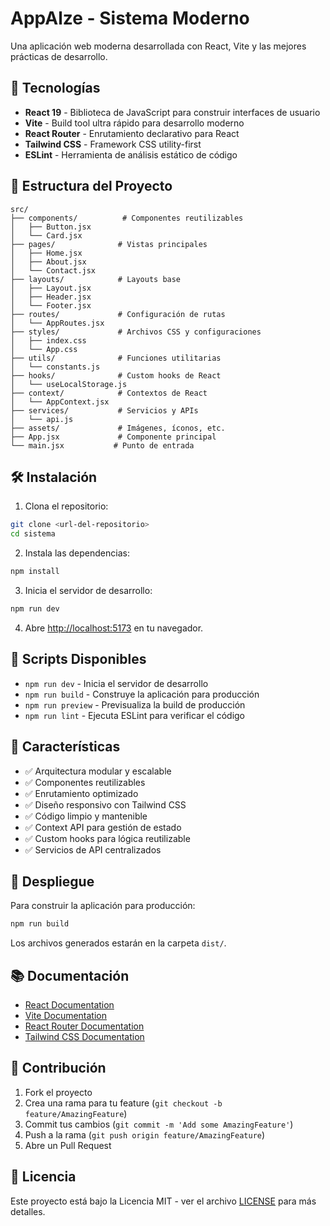 # AppAlze - Sistema Moderno

Una aplicación web moderna desarrollada con React, Vite y las mejores prácticas de desarrollo.

## 🚀 Tecnologías

- **React 19** - Biblioteca de JavaScript para construir interfaces de usuario
- **Vite** - Build tool ultra rápido para desarrollo moderno
- **React Router** - Enrutamiento declarativo para React
- **Tailwind CSS** - Framework CSS utility-first
- **ESLint** - Herramienta de análisis estático de código

## 📁 Estructura del Proyecto

```
src/
├── components/          # Componentes reutilizables
│   ├── Button.jsx
│   └── Card.jsx
├── pages/              # Vistas principales
│   ├── Home.jsx
│   ├── About.jsx
│   └── Contact.jsx
├── layouts/            # Layouts base
│   ├── Layout.jsx
│   ├── Header.jsx
│   └── Footer.jsx
├── routes/             # Configuración de rutas
│   └── AppRoutes.jsx
├── styles/             # Archivos CSS y configuraciones
│   ├── index.css
│   └── App.css
├── utils/              # Funciones utilitarias
│   └── constants.js
├── hooks/              # Custom hooks de React
│   └── useLocalStorage.js
├── context/            # Contextos de React
│   └── AppContext.jsx
├── services/           # Servicios y APIs
│   └── api.js
├── assets/             # Imágenes, íconos, etc.
├── App.jsx             # Componente principal
└── main.jsx           # Punto de entrada
```

## 🛠️ Instalación

1. Clona el repositorio:
```bash
git clone <url-del-repositorio>
cd sistema
```

2. Instala las dependencias:
```bash
npm install
```

3. Inicia el servidor de desarrollo:
```bash
npm run dev
```

4. Abre [http://localhost:5173](http://localhost:5173) en tu navegador.

## 📝 Scripts Disponibles

- `npm run dev` - Inicia el servidor de desarrollo
- `npm run build` - Construye la aplicación para producción
- `npm run preview` - Previsualiza la build de producción
- `npm run lint` - Ejecuta ESLint para verificar el código

## 🎨 Características

- ✅ Arquitectura modular y escalable
- ✅ Componentes reutilizables
- ✅ Enrutamiento optimizado
- ✅ Diseño responsivo con Tailwind CSS
- ✅ Código limpio y mantenible
- ✅ Context API para gestión de estado
- ✅ Custom hooks para lógica reutilizable
- ✅ Servicios de API centralizados

## 🚀 Despliegue

Para construir la aplicación para producción:

```bash
npm run build
```

Los archivos generados estarán en la carpeta `dist/`.

## 📚 Documentación

- [React Documentation](https://react.dev/)
- [Vite Documentation](https://vitejs.dev/)
- [React Router Documentation](https://reactrouter.com/)
- [Tailwind CSS Documentation](https://tailwindcss.com/)

## 🤝 Contribución

1. Fork el proyecto
2. Crea una rama para tu feature (`git checkout -b feature/AmazingFeature`)
3. Commit tus cambios (`git commit -m 'Add some AmazingFeature'`)
4. Push a la rama (`git push origin feature/AmazingFeature`)
5. Abre un Pull Request

## 📄 Licencia

Este proyecto está bajo la Licencia MIT - ver el archivo [LICENSE](LICENSE) para más detalles.

